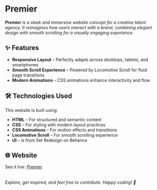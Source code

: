 # Premier

_**Premier** is a sleek and immersive website concept for a creative talent agency. It reimagines how users interact with a brand, combining elegant design with smooth scrolling for a visually engaging experience._

## ✨ Features

- **Responsive Layout** – Perfectly adapts across desktops, tablets, and smartphones  
- **Smooth Scroll Experience** – Powered by Locomotive Scroll for fluid page transitions  
- **Modern Animations** – CSS animations enhance interactivity and flow  

## 🛠 Technologies Used

This website is built using:

- **HTML** – For structured and semantic content  
- **CSS** – For styling with modern layout practices  
- **CSS Animations** – For motion effects and transitions  
- **Locomotive Scroll** – For smooth scrolling experience
- **UI** – is from Set Redesign on Behance
  
## 🌐 Website

See it live: [Premier](https://mycuriosity.netlify.app/webpages/premier/)  
\
\
_Explore, get inspired, and feel free to contribute. Happy coding! 🚀_
